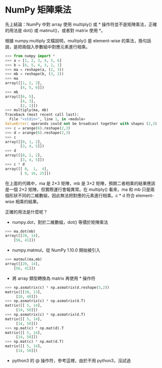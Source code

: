 # NumPy 矩陣乘法


先上結論：NumPy 中對 array 使用 multiply() 或 * 操作符並不是矩陣乘法，正確的用法是 dot() 或 matmul()，或者對 matrix 使用 *。

根據 numpy.multiply 文檔說明，multiply() 是 element-wise 的乘法，換句話說，是把兩個入參數組中對應元素進行相乘。

```py
>>> from numpy import *
>>> a = [1, 2, 3, 4, 5, 6]
>>> b = [6, 5, 4, 3, 2, 1]
>>> ma = reshape(a, (2, 3))
>>> mb = reshape(b, (3, 2))
>>> ma
array([[1, 2, 3],
       [4, 5, 6]])
>>> mb
array([[6, 5],
       [4, 3],
       [2, 1]])
>>> multiply(ma, mb)
Traceback (most recent call last):
  File "<stdin>", line 1, in <module>
ValueError: operands could not be broadcast together with shapes (2,3) (3,2)
>>> c = arange(6).reshape(2,3)
>>> d = arange(6).reshape(2,3)
>>> c
array([[0, 1, 2],
       [3, 4, 5]])
>>> d
array([[0, 1, 2],
       [3, 4, 5]])
>>> c * d
array([[ 0,  1,  4],
       [ 9, 16, 25]])

```

在上面的代碼中，ma 是 2×3 矩陣，mb 是 3×2 矩陣，預期二者相乘的結果應該是一個 2×2 矩陣，但實際運行會報異常。在 multiply() 看來，ma 和 mb 只是兩個形狀不同的二維數組，因此無法把對應的元素進行相乘。c * d 符合 element-wise 相乘的結果。

正確的用法是什麼呢？

- numpy.dot，對於二維數組，dot() 等價於矩陣乘法

```py
>>> ma.dot(mb)
array([[20, 14],
    [56, 41]])
```

- numpy.matmul，從 NumPy 1.10.0 開始被引入

```py
>>> matmul(ma,mb)
array([[20, 14],
    [56, 41]])
```

- 將 array 類型轉換為 matrix 再使用 * 操作符

```py
>>> np.asmatrix(c) * np.asmatrix(d.reshape(3,2))
matrix([[10, 13],
     [28, 40]])
>>> np.asmatrix(c) * np.asmatrix(d.T)
matrix([[ 5, 14],
     [14, 50]])
>>> np.asmatrix(c) * np.asmatrix(d.T)
matrix([[ 5, 14],
     [14, 50]])
>>> np.mat(c) * np.mat(d).T
matrix([[ 5, 14],
     [14, 50]])
>>> np.mat(c) * np.mat(d.T)
matrix([[ 5, 14],
     [14, 50]])
```

- python3 的 @ 操作符，參考這裡，由於不用 python3，沒試過